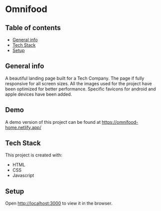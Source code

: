 # Omnifood

## Table of contents

- [General info](#general-info)
- [Tech Stack](#tech-stack)
- [Setup](#setup)

## General info

A beautiful landing page built for a Tech Company. The page if fully responsive for all screen sizes. All the images used for the project have been optimized for better performance. Specific favicons for android and apple devices have been added.

## Demo

A demo version of this project can be found at https://omnifood-home.netlify.app/

## Tech Stack

This project is created with:

- HTML
- CSS
- Javascript

## Setup

Open [http://localhost:3000](http://localhost:3000) to view it in the browser.
